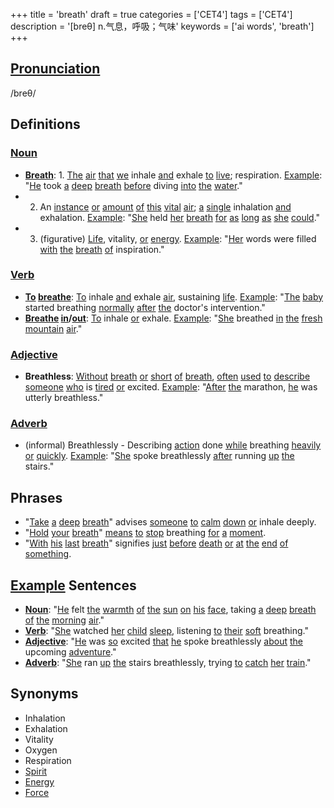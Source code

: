 +++
title = 'breath'
draft = true
categories = ['CET4']
tags = ['CET4']
description = '[breθ] n.气息，呼吸；气味'
keywords = ['ai words', 'breath']
+++

## [Pronunciation](/post/pronunciation/)
/breθ/

## Definitions
### [Noun](/post/noun/)
- **[Breath](/post/breath/)**: 1. [The](/post/the/) [air](/post/air/) [that](/post/that/) [we](/post/we/) inhale [and](/post/and/) exhale [to](/post/to/) [live](/post/live/); respiration. [Example](/post/example/): "[He](/post/he/) took [a](/post/a/) [deep](/post/deep/) [breath](/post/breath/) [before](/post/before/) diving [into](/post/into/) [the](/post/the/) [water](/post/water/)."
- 2. An [instance](/post/instance/) [or](/post/or/) [amount](/post/amount/) [of](/post/of/) [this](/post/this/) [vital](/post/vital/) [air](/post/air/); [a](/post/a/) [single](/post/single/) inhalation [and](/post/and/) exhalation. [Example](/post/example/): "[She](/post/she/) held [her](/post/her/) [breath](/post/breath/) [for](/post/for/) [as](/post/as/) [long](/post/long/) [as](/post/as/) [she](/post/she/) [could](/post/could/)."
- 3. (figurative) [Life](/post/life/), vitality, [or](/post/or/) [energy](/post/energy/). [Example](/post/example/): "[Her](/post/her/) words were filled [with](/post/with/) [the](/post/the/) [breath](/post/breath/) [of](/post/of/) inspiration."

### [Verb](/post/verb/)
- **[To](/post/to/) [breathe](/post/breathe/)**: [To](/post/to/) inhale [and](/post/and/) exhale [air](/post/air/), sustaining [life](/post/life/). [Example](/post/example/): "[The](/post/the/) [baby](/post/baby/) started breathing [normally](/post/normally/) [after](/post/after/) [the](/post/the/) doctor's intervention."
- **[Breathe](/post/breathe/) [in](/post/in/)/[out](/post/out/)**: [To](/post/to/) inhale [or](/post/or/) exhale. [Example](/post/example/): "[She](/post/she/) breathed [in](/post/in/) [the](/post/the/) [fresh](/post/fresh/) [mountain](/post/mountain/) [air](/post/air/)."

### [Adjective](/post/adjective/)
- **Breathless**: [Without](/post/without/) [breath](/post/breath/) [or](/post/or/) [short](/post/short/) [of](/post/of/) [breath](/post/breath/), [often](/post/often/) [used](/post/used/) [to](/post/to/) [describe](/post/describe/) [someone](/post/someone/) [who](/post/who/) is [tired](/post/tired/) [or](/post/or/) excited. [Example](/post/example/): "[After](/post/after/) [the](/post/the/) marathon, [he](/post/he/) was utterly breathless."

### [Adverb](/post/adverb/)
- (informal) Breathlessly - Describing [action](/post/action/) done [while](/post/while/) breathing [heavily](/post/heavily/) [or](/post/or/) [quickly](/post/quickly/). [Example](/post/example/): "[She](/post/she/) spoke breathlessly [after](/post/after/) running [up](/post/up/) [the](/post/the/) stairs."

## Phrases
- "[Take](/post/take/) [a](/post/a/) [deep](/post/deep/) [breath](/post/breath/)" advises [someone](/post/someone/) [to](/post/to/) [calm](/post/calm/) [down](/post/down/) [or](/post/or/) inhale deeply.
- "[Hold](/post/hold/) [your](/post/your/) [breath](/post/breath/)" [means](/post/means/) [to](/post/to/) [stop](/post/stop/) breathing [for](/post/for/) [a](/post/a/) [moment](/post/moment/).
- "[With](/post/with/) [his](/post/his/) [last](/post/last/) [breath](/post/breath/)" signifies [just](/post/just/) [before](/post/before/) [death](/post/death/) [or](/post/or/) [at](/post/at/) [the](/post/the/) [end](/post/end/) [of](/post/of/) [something](/post/something/).

## [Example](/post/example/) Sentences
- **[Noun](/post/noun/)**: "[He](/post/he/) felt [the](/post/the/) [warmth](/post/warmth/) [of](/post/of/) [the](/post/the/) [sun](/post/sun/) [on](/post/on/) [his](/post/his/) [face](/post/face/), taking [a](/post/a/) [deep](/post/deep/) [breath](/post/breath/) [of](/post/of/) [the](/post/the/) [morning](/post/morning/) [air](/post/air/)."
- **[Verb](/post/verb/)**: "[She](/post/she/) watched [her](/post/her/) [child](/post/child/) [sleep](/post/sleep/), listening [to](/post/to/) [their](/post/their/) [soft](/post/soft/) breathing."
- **[Adjective](/post/adjective/)**: "[He](/post/he/) was [so](/post/so/) excited [that](/post/that/) [he](/post/he/) spoke breathlessly [about](/post/about/) [the](/post/the/) upcoming [adventure](/post/adventure/)."
- **[Adverb](/post/adverb/)**: "[She](/post/she/) ran [up](/post/up/) [the](/post/the/) stairs breathlessly, trying [to](/post/to/) [catch](/post/catch/) [her](/post/her/) [train](/post/train/)."

## Synonyms
- Inhalation
- Exhalation
- Vitality
- Oxygen
- Respiration
- [Spirit](/post/spirit/)
- [Energy](/post/energy/)
- [Force](/post/force/)
